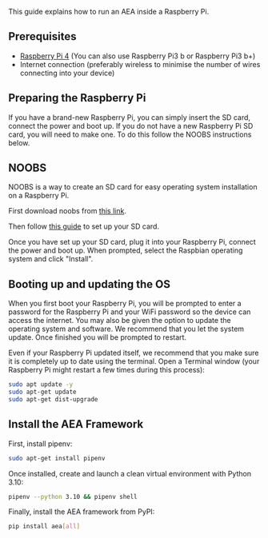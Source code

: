 This guide explains how to run an AEA inside a Raspberry Pi.

## Prerequisites

* <a href="https://thepihut.com/products/raspberry-pi-4-model-b?gclid=EAIaIQobChMImcuwvcfh4wIVirHtCh3szg2EEAAYASAAEgJQ_fD_BwE" target="_blank">Raspberry Pi 4</a> (You can also use Raspberry Pi3 b or Raspberry Pi3 b+)
* Internet connection (preferably wireless to minimise the number of wires connecting into your device)

## Preparing the Raspberry Pi

If you have a brand-new Raspberry Pi, you can simply insert the SD card, connect the power and boot up.
If you do not have a new Raspberry Pi SD card, you will need to make one. To do this follow the NOOBS instructions below.

## NOOBS

NOOBS is a way to create an SD card for easy operating system installation on a Raspberry Pi. 

First download noobs from <a href="https://www.raspberrypi.com/software/" target="_blank">this link</a>.

Then follow <a href="https://projects.raspberrypi.org/en/projects/raspberry-pi-setting-up" target="_blank">this guide</a> to set up your SD card.

Once you have set up your SD card, plug it into your Raspberry Pi, connect the power and boot up. When prompted, select the Raspbian operating system and click "Install".

## Booting up and updating the OS

When you first boot your Raspberry Pi, you will be prompted to enter a password for the Raspberry Pi and your WiFi password so the device can access the internet. You may also be given the option to update the operating system and software. We recommend that you let the system update. Once finished you will be prompted to restart.

Even if your Raspberry Pi updated itself, we recommend that you make sure it is completely up to date using the terminal. Open a Terminal window (your Raspberry Pi might restart a few times during this process):

``` bash
sudo apt update -y 
sudo apt-get update
sudo apt-get dist-upgrade 
```

## Install the AEA Framework

First, install pipenv: 

``` bash
sudo apt-get install pipenv
```

Once installed, create and launch a clean virtual environment with Python 3.10:

``` bash
pipenv --python 3.10 && pipenv shell
```

Finally, install the AEA framework from PyPI:

``` bash
pip install aea[all]
```

